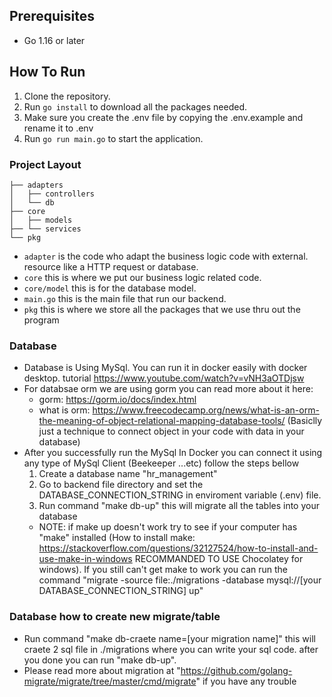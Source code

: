 ## Prerequisites

- Go 1.16 or later

## How To Run

1. Clone the repository.
2. Run `go install` to download all the packages needed.
3. Make sure you create the .env file by copying the .env.example and rename it to .env
4. Run `go run main.go` to start the application.

### Project Layout

```tree
├── adapters
│   ├── controllers
│   └── db
├── core
│   ├── models
├── └── services
└── pkg
```

- `adapter` is the code who adapt the business logic code with external. resource like a HTTP request or database.
- `core` this is where we put our business logic related code.
- `core/model` this is for the database model.
- `main.go` this is the main file that run our backend.
- `pkg` this is where we store all the packages that we use thru out the program

### Database

- Database is Using MySql. You can run it in docker easily with docker desktop. tutorial https://www.youtube.com/watch?v=vNH3aOTDjsw
- For databsae orm we are using gorm you can read more about it here:
  - gorm: https://gorm.io/docs/index.html
  - what is orm: https://www.freecodecamp.org/news/what-is-an-orm-the-meaning-of-object-relational-mapping-database-tools/ (Basiclly just a technique to connect object in your code with data in your database)
- After you successfully run the MySql In Docker you can connect it using any type of MySql Client (Beekeeper ...etc) follow the steps bellow
  1. Create a database name "hr_management"
  2. Go to backend file directory and set the DATABASE_CONNECTION_STRING in enviroment variable (.env) file.
  3. Run command "make db-up" this will migrate all the tables into your database
  - NOTE: if make up doesn't work try to see if your computer has "make" installed (How to install make: https://stackoverflow.com/questions/32127524/how-to-install-and-use-make-in-windows RECOMMANDED TO USE Chocolatey for windows). If you still can't get make to work you can run the command "migrate -source file:./migrations -database mysql://[your DATABASE_CONNECTION_STRING] up"

### Database how to create new migrate/table

- Run command "make db-craete name=[your migration name]" this will craete 2 sql file in ./migrations where you can write your sql code. after you done you can run "make db-up".
- Please read more about migration at "https://github.com/golang-migrate/migrate/tree/master/cmd/migrate" if you have any trouble
